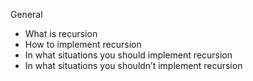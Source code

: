 General

   - What is recursion
   - How to implement recursion
   - In what situations you should implement recursion
   - In what situations you shouldn’t implement recursion
